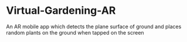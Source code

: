 # Virtual-Gardening-AR
An AR mobile app which detects the plane surface of ground and places random plants on the ground when tapped on the screen
